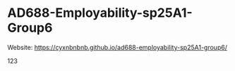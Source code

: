 # AD688-Employability-sp25A1-Group6
Website: https://cyxnbnbnb.github.io/ad688-employability-sp25A1-group6/

123
